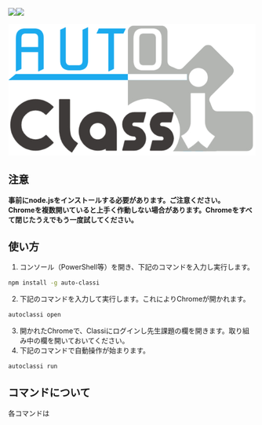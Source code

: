 <img src="https://img.shields.io/badge/-Node.js-339933.svg?logo=node.js&style=flat-square" width="20%"><img src="https://img.shields.io/badge/-Typescript-000000.svg?logo=typescript&style=popout-square" width="20%">

  
<img src="logo2.png">


## 注意
**事前にnode.jsをインストールする必要があります。ご注意ください。**  
**Chromeを複数開いていると上手く作動しない場合があります。Chromeをすべて閉じたうえでもう一度試してください。**

## 使い方
1. コンソール（PowerShell等）を開き、下記のコマンドを入力し実行します。  
```bash
npm install -g auto-classi
```
2. 下記のコマンドを入力して実行します。これによりChromeが開かれます。
```bash
autoclassi open
```
3. 開かれたChromeで、Classiにログインし先生課題の欄を開きます。取り組み中の欄を開いておいてください。
4. 下記のコマンドで自動操作が始まります。
```bash
autoclassi run
```

## コマンドについて
各コマンドは
